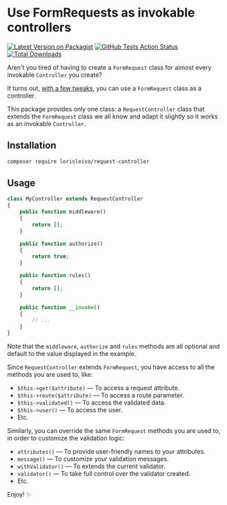 # Use FormRequests as invokable controllers

[![Latest Version on Packagist](https://img.shields.io/packagist/v/lorisleiva/request-controller.svg)](https://packagist.org/packages/lorisleiva/request-controller)
[![GitHub Tests Action Status](https://img.shields.io/github/workflow/status/lorisleiva/request-controller/Tests?label=tests)](https://github.com/lorisleiva/request-controller/actions?query=workflow%3ATests+branch%3Amain)
[![Total Downloads](https://img.shields.io/packagist/dt/lorisleiva/request-controller.svg)](https://packagist.org/packages/lorisleiva/request-controller)

Aren't you tired of having to create a `FormRequest` class for almost every invokable `Controller` you create?

It turns out, [with a few tweaks](https://lorisleiva.com/if-formrequests-and-invokable-controllers-had-a-baby/), you can use a `FormRequest` class as a controller.

This package provides only one class: a `RequestController` class that extends the `FormRequest` class we all know and adapt it slightly so it works as an invokable `Controller`.

## Installation

```bash
composer require lorisleiva/request-controller
```

## Usage

``` php
class MyController extends RequestController
{
    public function middleware()
    {
        return [];
    }

    public function authorize()
    {
        return true;
    }

    public function rules()
    {
        return [];
    }

    public function __invoke()
    {
        // ...
    }
}
```

Note that the `middleware`, `authorize` and `rules` methods are all optional and default to the value displayed in the example.

Since `RequestController` extends `FormRequest`, you have access to all the methods you are used to, like:
- `$this->get($attribute)` — To access a request attribute.
- `$this->route($attribute)` — To access a route parameter.
- `$this->validated()` — To access the validated data.
- `$this->user()` — To access the user.
- Etc.

Similarly, you can override the same `FormRequest` methods you are used to, in order to customize the validation logic:
- `attributes()` — To provide user-friendly names to your attributes.
- `message()` — To customize your validation messages.
- `withValidator()` — To extends the current validator.
- `validator()` — To take full control over the validator created.
- Etc.

Enjoy! ✨
